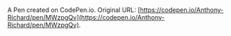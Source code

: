 # 

A Pen created on CodePen.io. Original URL: [https://codepen.io/Anthony-Richard/pen/MWzpgQv](https://codepen.io/Anthony-Richard/pen/MWzpgQv).


